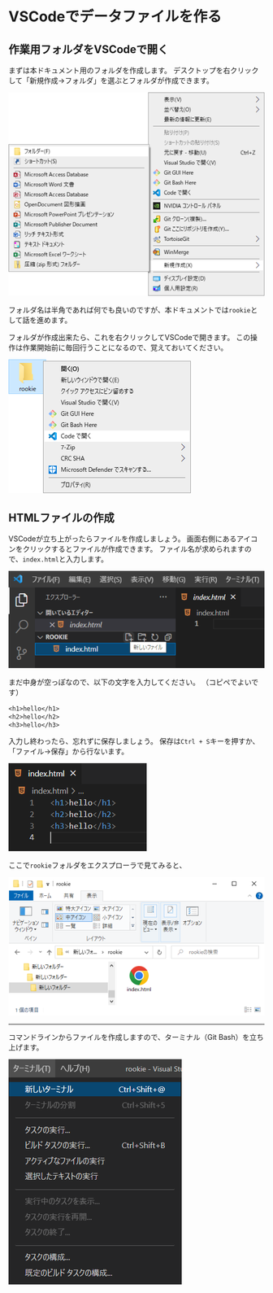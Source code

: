 VSCodeでデータファイルを作る
=

作業用フォルダをVSCodeで開く
-

まずは本ドキュメント用のフォルダを作成します。
デスクトップを右クリックして「新規作成→フォルダ」を選ぶとフォルダが作成できます。

![フォルダの新規作成](./make_folder.png)

フォルダ名は半角であれば何でも良いのですが、本ドキュメントでは`rookie`として話を進めます。

フォルダが作成出来たら、これを右クリックしてVSCodeで開きます。
この操作は作業開始前に毎回行うことになるので、覚えておいてください。

![VSCodeで開く](./open_with_vscode.png)


HTMLファイルの作成
-

VSCodeが立ち上がったらファイルを作成しましょう。
画面右側にあるアイコンをクリックするとファイルが作成できます。
ファイル名が求められますので、`index.html`と入力します。

![新しいファイル](./new_file.png)

まだ中身が空っぽなので、以下の文字を入力してください。
（コピペでよいです）
```
<h1>hello</h1>
<h2>hello</h2>
<h3>hello</h3>
```

入力し終わったら、忘れずに保存しましょう。
保存は`Ctrl + S`キーを押すか、「ファイル→保存」から行ないます。

![エディタ](./editor.png)



ここで`rookie`フォルダをエクスプローラで見てみると、

![エクスプローラ](./explorer.png)


---
コマンドラインからファイルを作成しますので、ターミナル（Git Bash）を立ち上げます。

![ターミナルを開く](./open_terminal.png)
